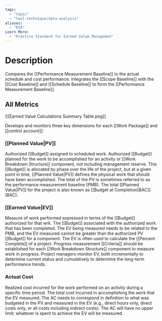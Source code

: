 ```yaml
---
tags:
  - "topic"
  - "tool-technique/data-analysis"
aliases:
  - "EVA"
Learn More:
  - "Practice Standard for Earned Value Managemen"
---
```

# Description
Compares the [[Performance Measurement Baseline]] to the actual schedule and cost performance. integrates the [[Scope Baseline]] with the [[Cost Baseline]] and [[Schedule Baseline]] to form the [[Performance Measurement Baseline]].
## All Metrics
![[Earned Value Calculations Summary Table.png]]

Develops and monitors three key dimensions for each [[Work Package]] and [[control account]]:
### [[Planned Value|PV]]
Authorized [[Budget]] assigned to scheduled work. Authorized [[Budget]] planned for the work to be accomplished for an activity or [[Work Breakdown Structure]] component, not including management reserve. This [[Budget]] is allocated by phase over the life of the project, but at a given point in time, [[Planned Value|PV]] defines the physical work that should have been accomplished. The total of the PV is sometimes referred to as the performance measurement baseline (PMB). The total [[Planned Value|PV]] for the project is also known as [[Budget at Completion|BAC]] (BAC).
### [[Earned Value|EV]]
Measure of work performed expressed in terms of the [[Budget]] authorized for that wrk. The [[Budget]] associated with the authorized work that has been completed. The EV being measured needs to be related to the PMB, and the EV measured cannot be greater than the authorized PV [[Budget]] for a component. The EV is often used to calculate the [[Percent Complete]] of a project. Progress measurement [[Criteria]] should be established for each [[Work Breakdown Structure]] component to measure work in progress. Project managers monitor EV, both incrementally to determine current status and cumulatively to determine the long-term performance trends.
### Actual Cost
Realized cost incurred for the work performed on an activity during a specific time period. The total cost incurred in accomplishing the work that the EV measured. The AC needs to correspond in definition to what was budgeted in the PV and measured in the EV (e.g., direct hours only, direct costs only, or all costs including indirect costs). The AC will have no upper limit; whatever is spent to achieve the EV will be measured.
